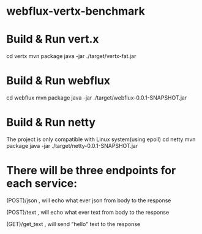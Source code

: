 # webflux-vertx-benchmark
# Build & Run vert.x
cd vertx
mvn package
java -jar ./target/vertx-fat.jar

# Build & Run webflux
cd webflux
mvn package
java -jar ./target/webflux-0.0.1-SNAPSHOT.jar

# Build & Run netty
The project is only compatible with Linux system(using epoll)
cd netty
mvn package
java -jar ./target/netty-0.0.1-SNAPSHOT.jar


# There will be three endpoints for each service:
(POST)/json    , will echo what ever json from body to the response

(POST)/text    , will echo what ever text from body to the response

(GET)/get_text , will send "hello" text to the response
